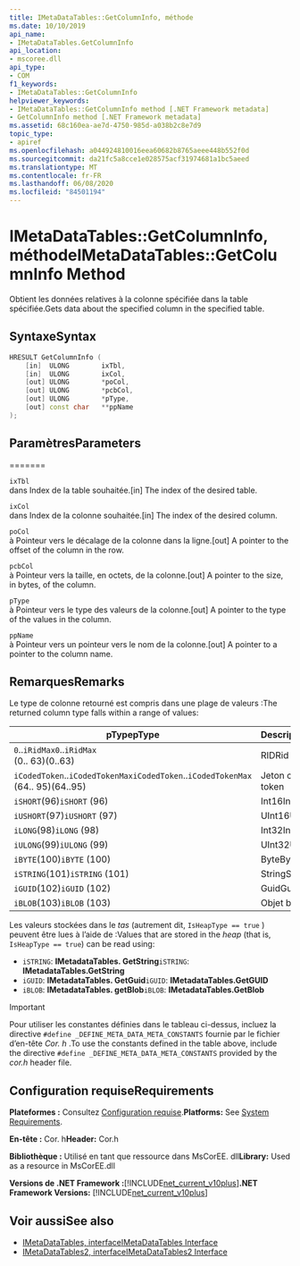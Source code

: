 ```yaml
---
title: IMetaDataTables::GetColumnInfo, méthode
ms.date: 10/10/2019
api_name:
- IMetaDataTables.GetColumnInfo
api_location:
- mscoree.dll
api_type:
- COM
f1_keywords:
- IMetaDataTables::GetColumnInfo
helpviewer_keywords:
- IMetaDataTables::GetColumnInfo method [.NET Framework metadata]
- GetColumnInfo method [.NET Framework metadata]
ms.assetid: 68c160ea-ae7d-4750-985d-a038b2c8e7d9
topic_type:
- apiref
ms.openlocfilehash: a044924810016eea60682b8765aeee448b552f0d
ms.sourcegitcommit: da21fc5a8cce1e028575acf31974681a1bc5aeed
ms.translationtype: MT
ms.contentlocale: fr-FR
ms.lasthandoff: 06/08/2020
ms.locfileid: "84501194"
---
```

# <a name="imetadatatablesgetcolumninfo-method"></a><span data-ttu-id="6e9dd-102">IMetaDataTables::GetColumnInfo, méthode</span><span class="sxs-lookup"><span data-stu-id="6e9dd-102">IMetaDataTables::GetColumnInfo Method</span></span>
<span data-ttu-id="6e9dd-103">Obtient les données relatives à la colonne spécifiée dans la table spécifiée.</span><span class="sxs-lookup"><span data-stu-id="6e9dd-103">Gets data about the specified column in the specified table.</span></span>  
  
## <a name="syntax"></a><span data-ttu-id="6e9dd-104">Syntaxe</span><span class="sxs-lookup"><span data-stu-id="6e9dd-104">Syntax</span></span>  
  
```cpp  
HRESULT GetColumnInfo (
    [in]  ULONG        ixTbl,  
    [in]  ULONG        ixCol,  
    [out] ULONG        *poCol,  
    [out] ULONG        *pcbCol,  
    [out] ULONG        *pType,  
    [out] const char   **ppName  
);  
```  
  
## <a name="parameters"></a><span data-ttu-id="6e9dd-105">Paramètres</span><span class="sxs-lookup"><span data-stu-id="6e9dd-105">Parameters</span></span>
=======

 `ixTbl`  
 <span data-ttu-id="6e9dd-106">dans Index de la table souhaitée.</span><span class="sxs-lookup"><span data-stu-id="6e9dd-106">[in] The index of the desired table.</span></span>  
  
 `ixCol`  
 <span data-ttu-id="6e9dd-107">dans Index de la colonne souhaitée.</span><span class="sxs-lookup"><span data-stu-id="6e9dd-107">[in] The index of the desired column.</span></span>  
  
 `poCol`  
 <span data-ttu-id="6e9dd-108">à Pointeur vers le décalage de la colonne dans la ligne.</span><span class="sxs-lookup"><span data-stu-id="6e9dd-108">[out] A pointer to the offset of the column in the row.</span></span>  
  
 `pcbCol`  
 <span data-ttu-id="6e9dd-109">à Pointeur vers la taille, en octets, de la colonne.</span><span class="sxs-lookup"><span data-stu-id="6e9dd-109">[out] A pointer to the size, in bytes, of the column.</span></span>  
  
 `pType`  
 <span data-ttu-id="6e9dd-110">à Pointeur vers le type des valeurs de la colonne.</span><span class="sxs-lookup"><span data-stu-id="6e9dd-110">[out] A pointer to the type of the values in the column.</span></span>  
  
 `ppName`  
 <span data-ttu-id="6e9dd-111">à Pointeur vers un pointeur vers le nom de la colonne.</span><span class="sxs-lookup"><span data-stu-id="6e9dd-111">[out] A pointer to a pointer to the column name.</span></span>  

## <a name="remarks"></a><span data-ttu-id="6e9dd-112">Remarques</span><span class="sxs-lookup"><span data-stu-id="6e9dd-112">Remarks</span></span>

<span data-ttu-id="6e9dd-113">Le type de colonne retourné est compris dans une plage de valeurs :</span><span class="sxs-lookup"><span data-stu-id="6e9dd-113">The returned column type falls within a range of values:</span></span>

| <span data-ttu-id="6e9dd-114">pType</span><span class="sxs-lookup"><span data-stu-id="6e9dd-114">pType</span></span>                    | <span data-ttu-id="6e9dd-115">Description</span><span class="sxs-lookup"><span data-stu-id="6e9dd-115">Description</span></span>   | <span data-ttu-id="6e9dd-116">Fonction d’assistance</span><span class="sxs-lookup"><span data-stu-id="6e9dd-116">Helper function</span></span>                   |
|--------------------------|---------------|-----------------------------------|
| <span data-ttu-id="6e9dd-117">`0`..`iRidMax`</span><span class="sxs-lookup"><span data-stu-id="6e9dd-117">`0`..`iRidMax`</span></span><br><span data-ttu-id="6e9dd-118">(0.. 63)</span><span class="sxs-lookup"><span data-stu-id="6e9dd-118">(0..63)</span></span>   | <span data-ttu-id="6e9dd-119">RID</span><span class="sxs-lookup"><span data-stu-id="6e9dd-119">Rid</span></span>           | <span data-ttu-id="6e9dd-120">**IsRidType**</span><span class="sxs-lookup"><span data-stu-id="6e9dd-120">**IsRidType**</span></span><br><span data-ttu-id="6e9dd-121">**IsRidOrToken**</span><span class="sxs-lookup"><span data-stu-id="6e9dd-121">**IsRidOrToken**</span></span> |
| <span data-ttu-id="6e9dd-122">`iCodedToken`..`iCodedTokenMax`</span><span class="sxs-lookup"><span data-stu-id="6e9dd-122">`iCodedToken`..`iCodedTokenMax`</span></span><br><span data-ttu-id="6e9dd-123">(64.. 95)</span><span class="sxs-lookup"><span data-stu-id="6e9dd-123">(64..95)</span></span> | <span data-ttu-id="6e9dd-124">Jeton codé</span><span class="sxs-lookup"><span data-stu-id="6e9dd-124">Coded token</span></span> | <span data-ttu-id="6e9dd-125">**IsCodedTokenType**</span><span class="sxs-lookup"><span data-stu-id="6e9dd-125">**IsCodedTokenType**</span></span> <br><span data-ttu-id="6e9dd-126">**IsRidOrToken**</span><span class="sxs-lookup"><span data-stu-id="6e9dd-126">**IsRidOrToken**</span></span> |
| <span data-ttu-id="6e9dd-127">`iSHORT`(96)</span><span class="sxs-lookup"><span data-stu-id="6e9dd-127">`iSHORT` (96)</span></span>            | <span data-ttu-id="6e9dd-128">Int16</span><span class="sxs-lookup"><span data-stu-id="6e9dd-128">Int16</span></span>         | <span data-ttu-id="6e9dd-129">**IsFixedType**</span><span class="sxs-lookup"><span data-stu-id="6e9dd-129">**IsFixedType**</span></span>                   |
| <span data-ttu-id="6e9dd-130">`iUSHORT`(97)</span><span class="sxs-lookup"><span data-stu-id="6e9dd-130">`iUSHORT` (97)</span></span>           | <span data-ttu-id="6e9dd-131">UInt16</span><span class="sxs-lookup"><span data-stu-id="6e9dd-131">UInt16</span></span>        | <span data-ttu-id="6e9dd-132">**IsFixedType**</span><span class="sxs-lookup"><span data-stu-id="6e9dd-132">**IsFixedType**</span></span>                   |
| <span data-ttu-id="6e9dd-133">`iLONG`(98)</span><span class="sxs-lookup"><span data-stu-id="6e9dd-133">`iLONG` (98)</span></span>             | <span data-ttu-id="6e9dd-134">Int32</span><span class="sxs-lookup"><span data-stu-id="6e9dd-134">Int32</span></span>         | <span data-ttu-id="6e9dd-135">**IsFixedType**</span><span class="sxs-lookup"><span data-stu-id="6e9dd-135">**IsFixedType**</span></span>                   |
| <span data-ttu-id="6e9dd-136">`iULONG`(99)</span><span class="sxs-lookup"><span data-stu-id="6e9dd-136">`iULONG` (99)</span></span>            | <span data-ttu-id="6e9dd-137">UInt32</span><span class="sxs-lookup"><span data-stu-id="6e9dd-137">UInt32</span></span>        | <span data-ttu-id="6e9dd-138">**IsFixedType**</span><span class="sxs-lookup"><span data-stu-id="6e9dd-138">**IsFixedType**</span></span>                   |
| <span data-ttu-id="6e9dd-139">`iBYTE`(100)</span><span class="sxs-lookup"><span data-stu-id="6e9dd-139">`iBYTE` (100)</span></span>            | <span data-ttu-id="6e9dd-140">Byte</span><span class="sxs-lookup"><span data-stu-id="6e9dd-140">Byte</span></span>          | <span data-ttu-id="6e9dd-141">**IsFixedType**</span><span class="sxs-lookup"><span data-stu-id="6e9dd-141">**IsFixedType**</span></span>                   |
| <span data-ttu-id="6e9dd-142">`iSTRING`(101)</span><span class="sxs-lookup"><span data-stu-id="6e9dd-142">`iSTRING` (101)</span></span>          | <span data-ttu-id="6e9dd-143">String</span><span class="sxs-lookup"><span data-stu-id="6e9dd-143">String</span></span>        | <span data-ttu-id="6e9dd-144">**IsHeapType**</span><span class="sxs-lookup"><span data-stu-id="6e9dd-144">**IsHeapType**</span></span>                    |
| <span data-ttu-id="6e9dd-145">`iGUID`(102)</span><span class="sxs-lookup"><span data-stu-id="6e9dd-145">`iGUID` (102)</span></span>            | <span data-ttu-id="6e9dd-146">Guid</span><span class="sxs-lookup"><span data-stu-id="6e9dd-146">Guid</span></span>          | <span data-ttu-id="6e9dd-147">**IsHeapType**</span><span class="sxs-lookup"><span data-stu-id="6e9dd-147">**IsHeapType**</span></span>                    |
| <span data-ttu-id="6e9dd-148">`iBLOB`(103)</span><span class="sxs-lookup"><span data-stu-id="6e9dd-148">`iBLOB` (103)</span></span>            | <span data-ttu-id="6e9dd-149">Objet blob</span><span class="sxs-lookup"><span data-stu-id="6e9dd-149">Blob</span></span>          | <span data-ttu-id="6e9dd-150">**IsHeapType**</span><span class="sxs-lookup"><span data-stu-id="6e9dd-150">**IsHeapType**</span></span>                    |

<span data-ttu-id="6e9dd-151">Les valeurs stockées dans le *tas* (autrement dit, `IsHeapType == true` ) peuvent être lues à l’aide de :</span><span class="sxs-lookup"><span data-stu-id="6e9dd-151">Values that are stored in the *heap* (that is, `IsHeapType == true`) can be read using:</span></span>

- <span data-ttu-id="6e9dd-152">`iSTRING`: **IMetadataTables. GetString**</span><span class="sxs-lookup"><span data-stu-id="6e9dd-152">`iSTRING`: **IMetadataTables.GetString**</span></span>
- <span data-ttu-id="6e9dd-153">`iGUID`: **IMetadataTables. GetGuid**</span><span class="sxs-lookup"><span data-stu-id="6e9dd-153">`iGUID`: **IMetadataTables.GetGUID**</span></span>
- <span data-ttu-id="6e9dd-154">`iBLOB`: **IMetadataTables. getBlob**</span><span class="sxs-lookup"><span data-stu-id="6e9dd-154">`iBLOB`: **IMetadataTables.GetBlob**</span></span>

> [!IMPORTANT]
> <span data-ttu-id="6e9dd-155">Pour utiliser les constantes définies dans le tableau ci-dessus, incluez la directive `#define _DEFINE_META_DATA_META_CONSTANTS` fournie par le fichier d’en-tête *Cor. h* .</span><span class="sxs-lookup"><span data-stu-id="6e9dd-155">To use the constants defined in the table above, include the directive `#define _DEFINE_META_DATA_META_CONSTANTS` provided by the *cor.h* header file.</span></span>

## <a name="requirements"></a><span data-ttu-id="6e9dd-156">Configuration requise</span><span class="sxs-lookup"><span data-stu-id="6e9dd-156">Requirements</span></span>  
 <span data-ttu-id="6e9dd-157">**Plateformes :** Consultez [Configuration requise](../../get-started/system-requirements.md).</span><span class="sxs-lookup"><span data-stu-id="6e9dd-157">**Platforms:** See [System Requirements](../../get-started/system-requirements.md).</span></span>  
  
 <span data-ttu-id="6e9dd-158">**En-tête :** Cor. h</span><span class="sxs-lookup"><span data-stu-id="6e9dd-158">**Header:** Cor.h</span></span>  
  
 <span data-ttu-id="6e9dd-159">**Bibliothèque :** Utilisé en tant que ressource dans MsCorEE. dll</span><span class="sxs-lookup"><span data-stu-id="6e9dd-159">**Library:** Used as a resource in MsCorEE.dll</span></span>  
  
 <span data-ttu-id="6e9dd-160">**Versions de .NET Framework :**[!INCLUDE[net_current_v10plus](../../../../includes/net-current-v10plus-md.md)]</span><span class="sxs-lookup"><span data-stu-id="6e9dd-160">**.NET Framework Versions:** [!INCLUDE[net_current_v10plus](../../../../includes/net-current-v10plus-md.md)]</span></span>  
  
## <a name="see-also"></a><span data-ttu-id="6e9dd-161">Voir aussi</span><span class="sxs-lookup"><span data-stu-id="6e9dd-161">See also</span></span>

- [<span data-ttu-id="6e9dd-162">IMetaDataTables, interface</span><span class="sxs-lookup"><span data-stu-id="6e9dd-162">IMetaDataTables Interface</span></span>](imetadatatables-interface.md)
- [<span data-ttu-id="6e9dd-163">IMetaDataTables2, interface</span><span class="sxs-lookup"><span data-stu-id="6e9dd-163">IMetaDataTables2 Interface</span></span>](imetadatatables2-interface.md)
